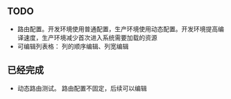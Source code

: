 ## TODO
- 路由配置。开发环境使用普通配置，生产环境使用动态配置。开发环境提高编译速度，生产环境减少首次进入系统需要加载的资源
- 可编辑列表格： 列的顺序编辑、列宽编辑


## 已经完成
- 动态路由测试。 路由配置不固定，后续可以编辑
